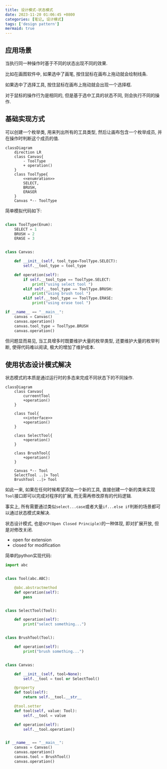 ```yaml
---
title: 设计模式-状态模式
date: 2023-11-20 01:06:45 +0800
categories: [笔记, 设计模式]
tags: ['design pattern']
mermaid: true
---
```


## 应用场景

当执行同一种操作时基于不同的状态出现不同的效果.

比如在画图软件中, 如果选中了画笔, 按住鼠标在画布上拖动就会绘制线条.

如果选中了选择工具, 按住鼠标在画布上拖动就会出现一个选择框.

对于鼠标的操作行为是相同的, 但是基于选中工具的状态不同, 则会执行不同的操作.

## 基础实现方式

可以创建一个枚举类, 用来列出所有的工具类型, 然后让画布包含一个枚举成员, 并在操作时判断这个成员的值.

```mermaid
classDiagram
    direction LR
    class Canvas{
        - ToolType
        + operation()
    }
    class ToolType{
        <<enumration>>
        SELECT,
        BRUSH,
        ERASER
    }
    Canvas *-- ToolType
```

简单模拟代码如下:

```python

class ToolType(Enum):
    SELECT = 1
    BRUSH = 2
    ERASE = 3


class Canvas:

    def __init__(self, tool_type=ToolType.SELECT):
        self.__tool_type = tool_type

    def operation(self):
        if self.__tool_type == ToolType.SELECT:
            print("using select tool ")
        elif self.__tool_type == ToolType.BRUSH:
            print("using brush tool ")
        elif self.__tool_type == ToolType.ERASE:
            print("using erase tool ")

if __name__ == "__main__":
    canvas = Canvas()
    canvas.operation()
    canvas.tool_type = ToolType.BRUSH
    canvas.operation()            
```

但问题显而易见, 当工具增多时既要维护大量的枚举类型, 还要维护大量的枚举判断, 使得代码难以阅读, 极大的增加了维护成本.

## 使用状态设计模式解决

状态模式的本质是通过运行时的多态来完成不同状态下的不同操作.

```mermaid
classDiagram
    class Canvas{
        curreentTool
        +operation()
    }

    class Tool{
        <<interface>>
        +operation()
    }

    class SelectTool{
        +operation()
    }

    class BrushTool{
        +operation()
    }

    Canvas *-- Tool
    SelectTool ..|> Tool
    BrushTool ..|> Tool
```

如此一来, 如果在任何时候希望添加一个新的工具, 直接创建一个新的类来实现`Tool`接口即可以完成对程序的扩展, 而无需再修改原有的代码逻辑.

事实上, 所有需要通过类似`select...case`或者大量`if...else if`判断的场景都可以通过状态模式来解决.

状态设计模式, 也是`OCP(Open Closed Principle)`的一种体现, 即对扩展开放, 但是对修改关闭.

* open for extension
* closed for modification

简单的python实现代码:

```python
import abc


class Tool(abc.ABC):

    @abc.abstractmethod
    def operation(self):
        pass


class SelectTool(Tool):

    def operation(self):
        print("select something...")


class BrushTool(Tool):

    def operation(self):
        print("brush something...")


class Canvas:

    def __init__(self, tool=None):
        self.__tool = tool or SelectTool()

    @property
    def tool(self):
        return self.__tool.__str__

    @tool.setter
    def tool(self, value: Tool):
        self.__tool = value

    def operation(self):
        self.__tool.operation()


if __name__ == "__main__":
    canvas = Canvas()
    canvas.operation()
    canvas.tool = BrushTool()
    canvas.operation()
```
